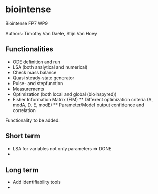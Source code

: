 biointense
==========

Biointense FP7 WP9

Authors: Timothy Van Daele, Stijn Van Hoey

Functionalities
---------------
* ODE definition and run
* LSA (both analytical and numerical)
* Check mass balance
* Quasi steady-state generator
* Pulse- and stepfunction
* Measurements
* Optimization (both local and global (bioinspyred))
* Fisher Information Matrix (FIM)
	** Different optimization criteria (A, modA, D, E, modE)
	** Parameter/Model output confidence and correlation

Functionality to be added:

Short term
----------
* LSA for variables not only parameters => DONE
* 

Long term
----------
* Add identifiability tools
* 


